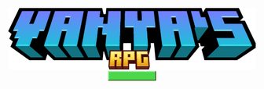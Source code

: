 <header class="header">
    <div class="logo center">
        <img src="minecraft_title.png" alt="Minecraft Logo">
    </div>
    <div class="button">
        <img src="join_now.png" alt="Join Now Button">
    </div>
</header>
